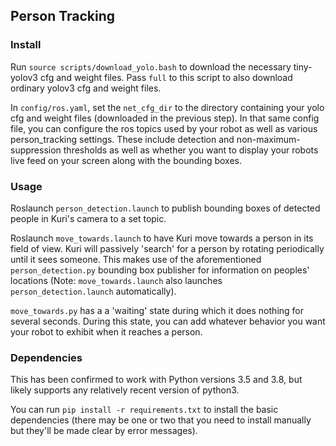 ## Person Tracking

### Install

Run `source scripts/download_yolo.bash` to download the necessary tiny-yolov3 cfg and weight files. Pass `full` to this script to also download ordinary yolov3 cfg and weight files.

In `config/ros.yaml`, set the `net_cfg_dir` to the directory containing your yolo cfg and weight files (downloaded in the previous step). In that same config file, you can configure the ros topics used by your robot as well as various person_tracking settings. These include detection and non-maximum-suppression thresholds as well as whether you want to display your robots live feed on your screen along with the bounding boxes.

### Usage

Roslaunch `person_detection.launch` to publish bounding boxes of detected people in Kuri's camera to a set topic. 

Roslaunch `move_towards.launch` to have Kuri move towards a person in its field of view. Kuri will passively 'search' for a person by rotating periodically until it sees someone.
This makes use of the aforementioned `person_detection.py` bounding box publisher for information on peoples' locations (Note: `move_towards.launch` also launches `person_detection.launch` automatically).

`move_towards.py` has a a 'waiting' state during which it does nothing for several seconds. During this state, you can add whatever behavior you want your robot to exhibit when it reaches a person.

### Dependencies

This has been confirmed to work with Python versions 3.5 and 3.8, but likely supports any relatively recent version of python3.

You can run `pip install -r requirements.txt` to install the basic dependencies (there may be one or two that you need to install manually but they'll be made clear by error messages).